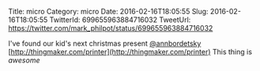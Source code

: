 Title: micro
Category: micro
Date: 2016-02-16T18:05:55
Slug: 2016-02-16T18:05:55
TwitterId: 699655963884716032
TweetUrl: https://twitter.com/mark_philpot/status/699655963884716032

I've found our kid's next christmas present [@annbordetsky](https://twitter.com/annbordetsky) [http://thingmaker.com/printer](http://thingmaker.com/printer) This thing is *awesome*